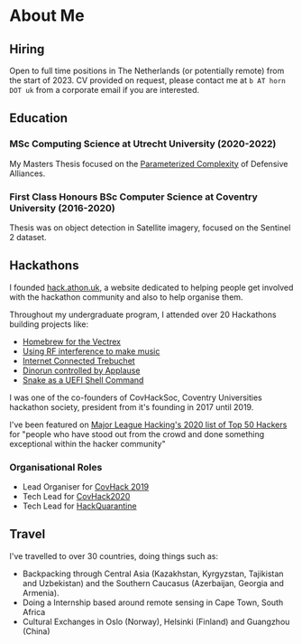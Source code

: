 # About Me

## Hiring

Open to full time positions in The Netherlands (or potentially remote) from the start of 2023.
CV provided on request, please contact me at `b AT horn DOT uk` from a corporate email if you are interested.

## Education

### MSc Computing Science at Utrecht University (2020-2022)

My Masters Thesis focused on the [Parameterized Complexity](https://en.wikipedia.org/wiki/Parameterized_complexity) of Defensive Alliances.

### First Class Honours BSc Computer Science at Coventry University (2016-2020)

Thesis was on object detection in Satellite imagery, focused on the Sentinel 2 dataset.

## Hackathons

I founded [hack.athon.uk](https://hack.athon.uk), a website dedicated to helping
people get involved with the hackathon community and also to help organise them.

Throughout my undergraduate program, I attended over 20 Hackathons building
projects like:

* [Homebrew for the Vectrex](https://devpost.com/software/goose-v-velociraptors)
* [Using RF interference to make music](https://devpost.com/software/dj-whitenoize)
* [Internet Connected Trebuchet](https://devpost.com/software/internet-of-flings)
* [Dinorun controlled by Applause](https://devpost.com/software/applause-review)
* [Snake as a UEFI Shell Command](https://devpost.com/software/uefi-worm)

I was one of the co-founders of CovHackSoc, Coventry Universities hackathon
society, president from it's founding in 2017 until 2019.

I've been featured on [Major League Hacking's 2020 list of Top 50 Hackers](https://top.mlh.io/2020/profiles/beowulf-horn)
for "people who have stood out from the crowd and done something exceptional
within the hacker community"

### Organisational Roles

* Lead Organiser for [CovHack 2019](https://web.archive.org/web/20190322160452/https://covhack.org/)
* Tech Lead for [CovHack2020](https://web.archive.org/web/20200301172154/https://covhack.org/)
* Tech Lead for [HackQuarantine](https://hackquarantine.com)

## Travel

I've travelled to over 30 countries, doing things such as:

* Backpacking through Central Asia (Kazakhstan, Kyrgyzstan, Tajikistan and Uzbekistan) and the Southern Caucasus (Azerbaijan, Georgia and Armenia).
* Doing a Internship based around remote sensing in Cape Town, South Africa
* Cultural Exchanges in Oslo (Norway), Helsinki (Finland) and Guangzhou (China)
